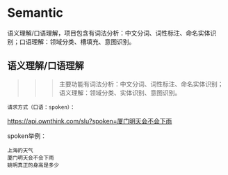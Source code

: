 # Semantic
语义理解/口语理解，项目包含有词法分析：中文分词、词性标注、命名实体识别；口语理解：领域分类、槽填充、意图识别。


## 语义理解/口语理解
>>> 主要功能有词法分析：中文分词、词性标注、命名实体识别；语义理解：领域分类、实体识别、意图识别。
```
请求方式（口语：spoken）：
```
https://api.ownthink.com/slu?spoken=厦门明天会不会下雨

spoken举例：
```
上海的天气
厦门明天会不会下雨
姚明真正的身高是多少
```
